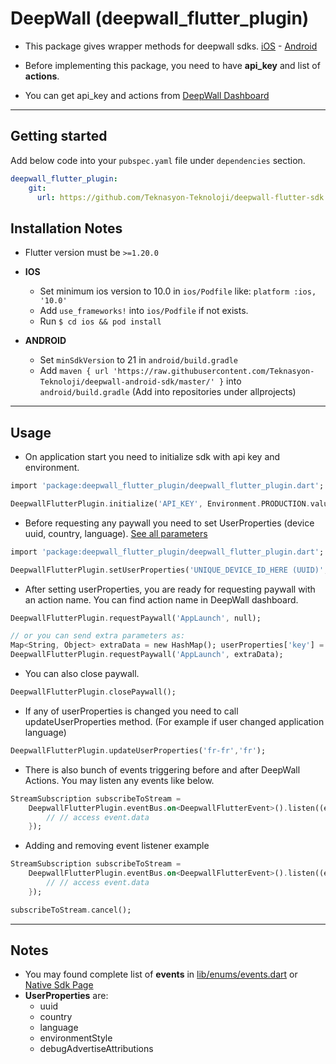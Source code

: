 # DeepWall (deepwall_flutter_plugin)

* This package gives wrapper methods for deepwall sdks. [iOS](https://github.com/Teknasyon-Teknoloji/deepwall-ios-sdk) - [Android](https://github.com/Teknasyon-Teknoloji/deepwall-android-sdk)

* Before implementing this package, you need to have **api_key** and list of **actions**.

* You can get api_key and actions from [DeepWall Dashboard](https://console.deepwall.com/)


---


## Getting started

Add below code into your `pubspec.yaml` file under `dependencies` section.

```yml
deepwall_flutter_plugin:
    git:
      url: https://github.com/Teknasyon-Teknoloji/deepwall-flutter-sdk.git
```


## Installation Notes
- Flutter version must be `>=1.20.0`

- **IOS**
  - Set minimum ios version to 10.0 in `ios/Podfile` like: `platform :ios, '10.0'`
  - Add `use_frameworks!` into `ios/Podfile` if not exists.
  - Run `$ cd ios && pod install`

- **ANDROID**
  - Set `minSdkVersion` to  21 in `android/build.gradle`
  - Add `maven { url 'https://raw.githubusercontent.com/Teknasyon-Teknoloji/deepwall-android-sdk/master/' }` into `android/build.gradle` (Add into repositories under allprojects)


---


## Usage

- On application start you need to initialize sdk with api key and environment.
```dart
import​ ​'package:deepwall_flutter_plugin/deepwall_flutter_plugin.dart'​;

DeepwallFlutterPlugin.initialize(​'API_KEY'​, Environment.PRODUCTION.value);
```

- Before requesting any paywall you need to set UserProperties (device uuid, country, language). [See all parameters](https://github.com/Teknasyon-Teknoloji/deepwall-ios-sdk#configuration)
```dart
import​ ​'package:deepwall_flutter_plugin/deepwall_flutter_plugin.dart'​;

DeepwallFlutterPlugin.setUserProperties(​'UNIQUE_DEVICE_ID_HERE (UUID)'​,​'en-us'​,​'us'​);
```


- After setting userProperties, you are ready for requesting paywall with an action name. You can find action name in DeepWall dashboard.
```dart
DeepwallFlutterPlugin.requestPaywall(​'AppLaunch'​, null​);

// or you can send extra parameters as:
Map​<​String​, ​Object​> extraData = ​new​ HashMap(); userProperties[​'key'​] = ​'Value'​;
DeepwallFlutterPlugin.requestPaywall(​'AppLaunch'​, extraData);
```

- You can also close paywall.
```dart
DeepwallFlutterPlugin.closePaywall();
```


- If any of userProperties is changed you need to call updateUserProperties method. (For example if user changed application language)
```dart
DeepwallFlutterPlugin.updateUserProperties(​'fr-fr'​,​'fr'​);
```

- There is also bunch of events triggering before and after DeepWall Actions. You may listen any events like below.
```dart
StreamSubscription subscribeToStream =
    DeepwallFlutterPlugin.eventBus.on<DeepwallFlutterEvent>().listen((event) {
        // // access event.data
    });
```

- Adding and removing event listener example
```dart
StreamSubscription subscribeToStream =
    DeepwallFlutterPlugin.eventBus.on<DeepwallFlutterEvent>().listen((event) {
        // // access event.data
    });

subscribeToStream.cancel();
```

---


## Notes
- You may found complete list of **events** in [lib/enums/events.dart](./lib/enums/events.dart) or [Native Sdk Page](https://github.com/Teknasyon-Teknoloji/deepwall-ios-sdk#event-handling)
- **UserProperties** are:
    - uuid
    - country
    - language
    - environmentStyle
    - debugAdvertiseAttributions

